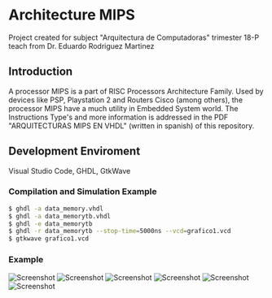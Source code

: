# Architecture MIPS

Project created for subject "Arquitectura de Computadoras" trimester 18-P teach from Dr. Eduardo Rodriguez Martinez

## Introduction
A processor MIPS is a part of RISC Processors Architecture Family. Used by devices like PSP, Playstation 2 and Routers Cisco (among others), the processor MIPS have a much utility in Embedded System world. The Instructions Type's and more information is addressed in the PDF "ARQUITECTURAS MIPS EN VHDL" (written in spanish) of this repository.

## Development Enviroment
Visual Studio Code, GHDL, GtkWave

### Compilation and Simulation Example
```sh
$ ghdl -a data_memory.vhdl
$ ghdl -a data_memorytb.vhdl
$ ghdl -e data_memorytb
$ ghdl -r data_memorytb --stop-time=5000ns --vcd=grafico1.vcd
$ gtkwave grafico1.vcd
```


### Example

![Screenshot](Images/cap1.png)
![Screenshot](Images/cap2.png)
![Screenshot](Images/cap3.png)
![Screenshot](Images/cap4.png)
![Screenshot](Images/cap5.png)
![Screenshot](Images/cap6.png)
